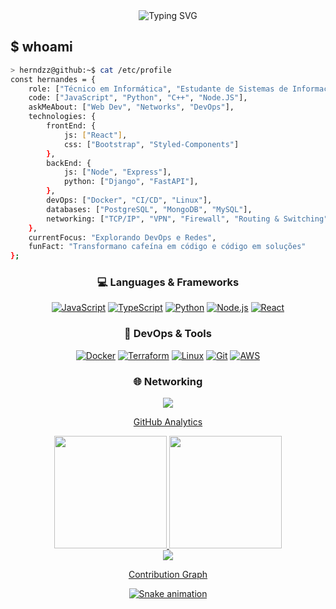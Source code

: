 <div align="center">
<img src="https://readme-typing-svg.herokuapp.com?font=Fira+Code&weight=600&size=22&pause=1000&color=00FF00&center=true&vCenter=true&random=false&width=435&lines=%3E+Hernandes+has+entered+the+chat;%3E+Full-Stack+Developer;%3E+DevOps+Enthusiast;%3E+Network+Lover" alt="Typing SVG" />
</div>

## $ whoami
```bash
> herndzz@github:~$ cat /etc/profile
const hernandes = {
    role: ["Técnico em Informática", "Estudante de Sistemas de Informação"],
    code: ["JavaScript", "Python", "C++", "Node.JS"],
    askMeAbout: ["Web Dev", "Networks", "DevOps"],
    technologies: {
        frontEnd: {
            js: ["React"],
            css: ["Bootstrap", "Styled-Components"]
        },
        backEnd: {
            js: ["Node", "Express"],
            python: ["Django", "FastAPI"],
        },
        devOps: ["Docker", "CI/CD", "Linux"],
        databases: ["PostgreSQL", "MongoDB", "MySQL"],
        networking: ["TCP/IP", "VPN", "Firewall", "Routing & Switching"]
    },
    currentFocus: "Explorando DevOps e Redes",
    funFact: "Transformano cafeína em código e código em soluções"
};
```
<div align="center">

### 💻 Languages & Frameworks
<a href="#"><img src="https://img.shields.io/badge/JavaScript-F7DF1E?style=for-the-badge&logo=javascript&logoColor=black" alt="JavaScript"/></a>
<a href="#"><img src="https://img.shields.io/badge/TypeScript-3178C6?style=for-the-badge&logo=typescript&logoColor=white" alt="TypeScript"/></a>
<a href="#"><img src="https://img.shields.io/badge/Python-3776AB?style=for-the-badge&logo=python&logoColor=white" alt="Python"/></a>
<a href="#"><img src="https://img.shields.io/badge/Node.js-339933?style=for-the-badge&logo=node.js&logoColor=white" alt="Node.js"/></a>
<a href="#"><img src="https://img.shields.io/badge/React-61DAFB?style=for-the-badge&logo=react&logoColor=black" alt="React"/></a>

### 🔧 DevOps & Tools
<a href="#"><img src="https://img.shields.io/badge/Docker-2496ED?style=for-the-badge&logo=docker&logoColor=white" alt="Docker"/></a>
<a href="#"><img src="https://img.shields.io/badge/Terraform-7B42BC?style=for-the-badge&logo=terraform&logoColor=white" alt="Terraform"/></a>
<a href="#"><img src="https://img.shields.io/badge/Linux-FCC624?style=for-the-badge&logo=linux&logoColor=black" alt="Linux"/></a>
<a href="#"><img src="https://img.shields.io/badge/Git-F05032?style=for-the-badge&logo=git&logoColor=white" alt="Git"/></a>
<a href="#"><img src="https://img.shields.io/badge/AWS-232F3E?style=for-the-badge&logo=amazon-aws&logoColor=white" alt="AWS"/></a>

### 🌐 Networking
<a href="#"><img src="https://img.shields.io/badge/Cisco-1BA0D7?style=for-the-badge&logo=cisco&logoColor=white" a>

GitHub Analytics
<div align="center">
  <img height="180em" src="https://github-readme-stats.vercel.app/api?username=herndzz&show_icons=true&theme=matrix&include_all_commits=true&count_private=true"/>
  <img height="180em" src="https://github-readme-stats.vercel.app/api/top-langs/?username=herndzz&layout=compact&langs_count=8&theme=matrix"/>
</div>
<div align="center">
  <img src="https://github-readme-streak-stats.herokuapp.com/?user=herndzz&theme=matrix&hide_border=false" />
</div>



Contribution Graph
<div align="center">
  <img src="https://github.com/herndzz/herndzz/blob/output/github-contribution-grid-snake.svg" alt="Snake animation" />
</div>
